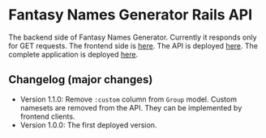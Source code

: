 # Fantasy Names Generator Rails API

The backend side of Fantasy Names Generator. Currently it responds only for GET requests. The frontend side is [here](https://github.com/bsielski/fantasy-names-generator-react-frontend). The API is deployed [here](http://api.fantasynamesgenerator.testingmagic.ovh/). The complete application is deployed [here](http://fantasynamesgenerator.testingmagic.ovh/).

## Changelog (major changes)

- Version 1.1.0: Remove `:custom` column from `Group` model. Custom namesets are removed from the API. They can be implemented by frontend clients.
- Version 1.0.0: The first deployed version.
